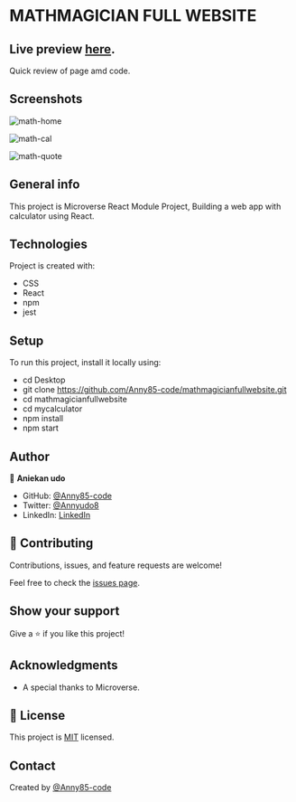 # MATHMAGICIAN FULL WEBSITE

## Live preview [here](https://anny85-code.github.io/mathmagicianfullwebsite/).

Quick review of page amd code.

## Screenshots

![math-home](https://user-images.githubusercontent.com/87186552/154286682-c3295f18-4844-4955-810b-fcb94cb10c1c.png)

![math-cal](https://user-images.githubusercontent.com/87186552/154286534-6478857a-6f69-4db0-bda2-a5a566476f6c.png)

![math-quote](https://user-images.githubusercontent.com/87186552/154286837-c5b337a2-6414-4add-9588-cd277847d22c.png)

## General info

This project is Microverse React Module Project,
Building a web app with calculator using React.

## Technologies

Project is created with:

- CSS
- React
- npm
- jest

## Setup

To run this project, install it locally using:

- cd Desktop
- git clone https://github.com/Anny85-code/mathmagicianfullwebsite.git
- cd mathmagicianfullwebsite
- cd mycalculator
- npm install
- npm start

## Author

👤 **Aniekan udo**

- GitHub: [@Anny85-code](https://github.com/Anny85-code)
- Twitter: [@Annyudo8](https://twitter.com/Anny_udo8)
- LinkedIn: [LinkedIn](https://www.linkedin.com/in/aniekan-udo-665b65213/)

## 🤝 Contributing

Contributions, issues, and feature requests are welcome!

Feel free to check the [issues page](https://github.com/Anny85-code/mathmagicianfullwebsite.git/issues/36).

## Show your support

Give a ⭐️ if you like this project!

## Acknowledgments

- A special thanks to Microverse.

## 📝 License

This project is [MIT](LICENSE) licensed.

## Contact

Created by [@Anny85-code](https://github.com/Anny85-code)
